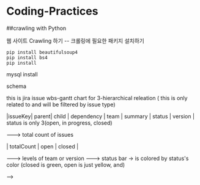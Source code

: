 # Coding-Practices



##crawling with Python 

웹 사이트 Crawling 하기 -- 크롤링에 필요한 패키지 설치하기 

```
pip install beautifulsoup4 
pip install bs4 
pip install 
```




mysql install 

schema 

this is jira issue wbs-gantt chart for 3-hierarchical releation ( this is only related to and will be filtered by issue type) 

|issueKey| parent| child | dependency | team | summary | status | version | 
status is only 3(open, in progress, closed) 

---> total count of issues 

| totalCount | open  | closed | 


---> 
levels of team or version 
---> 
status bar -> is colored by status's color (closed is green, open is just yellow, and) 


-->
